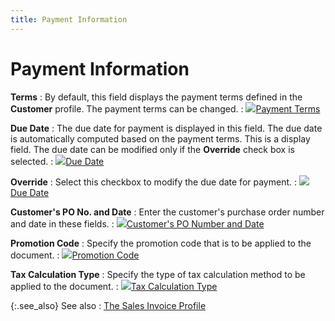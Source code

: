 ```yaml
---
title: Payment Information
---
```


# Payment Information


**Terms**
: By default, this field displays the payment terms defined in the **Customer** profile. The payment terms can be changed.
: ![]({{site.sp_baseurl}}/img/lens.gif)[Payment Terms]({{site.sp_baseurl}}/sales-docs/docs-profile/contents/tab-details/details/pmnt/payment_terms_payment_information_sales_document_contents.html)


**Due Date**
: The due date for payment is displayed in this field. The due date is automatically computed based on the payment terms. This is a display field. The due date can be modified only if the **Override** check box is selected.
: ![]({{site.sp_baseurl}}/img/lens.gif)[Due Date]({{site.sp_baseurl}}/sales-docs/docs-profile/contents/tab-details/details/pmnt/due_date_check_box_payment_information_sales_document_contents.html)


**Override**
: Select this checkbox to modify the due date for payment.
: ![]({{site.sp_baseurl}}/img/lens.gif)[Due Date]({{site.sp_baseurl}}/sales-docs/docs-profile/contents/tab-details/details/pmnt/due_date_check_box_payment_information_sales_document_contents.html)


**Customer's PO No. and Date**
: Enter the customer's purchase order number and date in these fields.
: ![]({{site.sp_baseurl}}/img/lens.gif)[Customer's PO Number and Date]({{site.sp_baseurl}}/sales-docs/docs-profile/contents/tab-details/details/pmnt/customer_s_po_number_and_date_sales_document_content.html)


**Promotion Code**
: Specify the promotion code that is to be applied to the document.
: ![]({{site.sp_baseurl}}/img/lens.gif)[Promotion Code]({{site.sp_baseurl}}/sales-docs/docs-profile/contents/tab-details/details/pmnt/promotion_code_pyt_infon_sales.html)


**Tax Calculation Type**
: Specify the type of tax calculation method to be applied to the document.
: ![]({{site.sp_baseurl}}/img/lens.gif)[Tax Calculation Type]({{site.sp_baseurl}}/sales-docs/docs-profile/contents/tab-details/details/pmnt/tax_calculation_type_pyt_infon_sales.html)


{:.see_also}
See also
: [The Sales Invoice Profile]({{site.sp_baseurl}}/sales-docs/sis/create-si/create-new-si/the_sales_invoice_profile.html)
